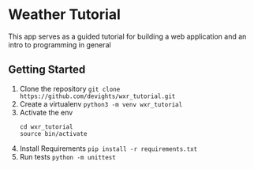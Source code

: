 # Weather Tutorial
This app serves as a guided tutorial for building a web application and an intro to programming in general

## Getting Started

1. Clone the repository 
`git clone https://github.com/devights/wxr_tutorial.git`
2. Create a virtualenv `python3 -m venv wxr_tutorial`
3. Activate the env 
    ```commandline
    cd wxr_tutorial
    source bin/activate
    ```
4. Install Requirements `pip install -r requirements.txt`
5. Run tests `python -m unittest`